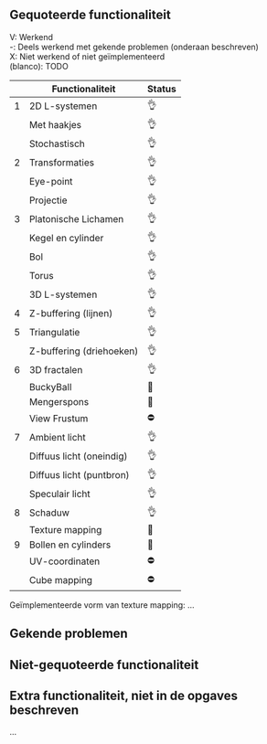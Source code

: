 ## Gequoteerde functionaliteit

V: Werkend  
-: Deels werkend met gekende problemen (onderaan beschreven)  
X: Niet werkend of niet geïmplementeerd  
(blanco): TODO 


|   | Functionaliteit      | Status |
|---|---------------------------|---|
| 1 | 2D L-systemen             | :ok_hand: |
|   | Met haakjes               | :ok_hand: |
|   | Stochastisch              | :ok_hand: |
| 2 | Transformaties            | :ok_hand: |
|   | Eye-point                 | :ok_hand: |
|   | Projectie                 | :ok_hand: |
| 3 | Platonische Lichamen      | :ok_hand: |
|   | Kegel en cylinder         | :ok_hand: |
|   | Bol                       | :ok_hand: |
|   | Torus                     | :ok_hand: |
|   | 3D L-systemen             | :ok_hand: |
| 4 | Z-buffering (lijnen)      | :ok_hand: |
| 5 | Triangulatie              | :ok_hand: |
|   | Z-buffering (driehoeken)  | :ok_hand: |
| 6 | 3D fractalen              | :ok_hand: |
|   | BuckyBall                 | :construction_worker: |
|   | Mengerspons               | :construction_worker: |
|   | View Frustum              | :no_entry: |
| 7 | Ambient licht             | :ok_hand: |
|   | Diffuus licht (oneindig)  | :ok_hand: |
|   | Diffuus licht (puntbron)  | :ok_hand: |
|   | Speculair licht           | :ok_hand: |
| 8 | Schaduw                   | :ok_hand: |
|   | Texture mapping           | :construction_worker: |
| 9 | Bollen en cylinders       | :construction_worker: |
|   | UV-coordinaten            | :no_entry: |
|   | Cube mapping              | :no_entry: |

Geïmplementeerde vorm van texture mapping: ...

## Gekende problemen 

## Niet-gequoteerde functionaliteit
## Extra functionaliteit, niet in de opgaves beschreven
...

